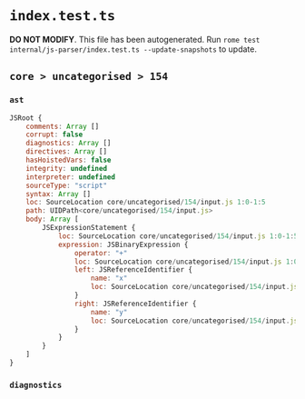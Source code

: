 # `index.test.ts`

**DO NOT MODIFY**. This file has been autogenerated. Run `rome test internal/js-parser/index.test.ts --update-snapshots` to update.

## `core > uncategorised > 154`

### `ast`

```javascript
JSRoot {
	comments: Array []
	corrupt: false
	diagnostics: Array []
	directives: Array []
	hasHoistedVars: false
	integrity: undefined
	interpreter: undefined
	sourceType: "script"
	syntax: Array []
	loc: SourceLocation core/uncategorised/154/input.js 1:0-1:5
	path: UIDPath<core/uncategorised/154/input.js>
	body: Array [
		JSExpressionStatement {
			loc: SourceLocation core/uncategorised/154/input.js 1:0-1:5
			expression: JSBinaryExpression {
				operator: "+"
				loc: SourceLocation core/uncategorised/154/input.js 1:0-1:5
				left: JSReferenceIdentifier {
					name: "x"
					loc: SourceLocation core/uncategorised/154/input.js 1:0-1:1 (x)
				}
				right: JSReferenceIdentifier {
					name: "y"
					loc: SourceLocation core/uncategorised/154/input.js 1:4-1:5 (y)
				}
			}
		}
	]
}
```

### `diagnostics`

```

```
